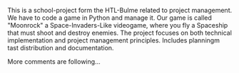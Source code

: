This is a school-project form the HTL-Bulme related to project management. 
We have to code a game in Python and manage it. 
Our game is called "Moonrock" a Space-Invaders-Like videogame, where you 
fly a Spaceship that must shoot and destroy enemies.
The project focuses on both technical implementation and project management principles. 
Includes planningm tast distribution and documentation. 

More comments are following...
